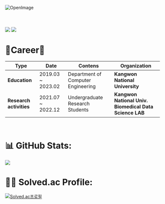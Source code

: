 ![OpenImage](https://github.com/OGYWORLD/Baekjoon_CPP/assets/76478579/fa84a8d3-a499-4a60-9c9e-0e4b25057c3d)

<br/>

<img src="[![1](https://github.com/OGYWORLD/Baekjoon_CPP/assets/76478579/230f4608-64d2-4109-8782-1dc7bc5fafb8|width=10)](https://ozyworld.notion.site/OZYWORLD-1ac9a90c8cc54da68f7a424402a99040?pvs=4)" width="10">

<img src="https://img.shields.io/badge/Unreal4-0E1128?style=for-the-badge&logo=unrealengine&logoColor=white"> <img src="https://img.shields.io/badge/Unreal5-0E1128?style=for-the-badge&logo=unrealengine&logoColor=white">

# 💫Career💫
| **Type**                | **Date**                       | **Contens**                               | **Organization**                                       |
|-------------------------|--------------------------------|-------------------------------------------|--------------------------------------------------------|
| **Education**           | 2019.03 ~ 2023.02                | Department of Computer Engineering        | **Kangwon National University**                        |
| **Research activities** | 2021.07 ~ 2022.12               | Undergraduate Research Students           | **Kangwon National Univ. Biomedical Data Science LAB** |

<br>

# 📊 GitHub Stats:
![](https://github-readme-stats.vercel.app/api?username=ogyworld&theme=tokyonight&hide_border=false&include_all_commits=false&count_private=false)<br/>

# 👩‍💻 Solved.ac Profile:
[![Solved.ac프로필](http://mazassumnida.wtf/api/v2/generate_badge?boj=ogy1004)](https://solved.ac/ogy1004)
